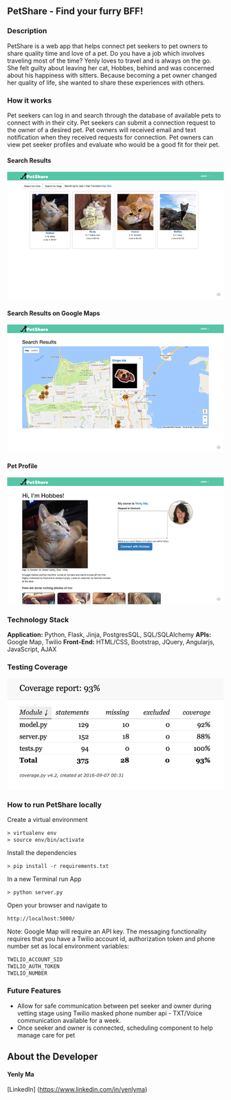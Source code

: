 PetShare - Find your furry BFF!
--------

### Description

PetShare is a web app that helps connect pet seekers to pet owners to share quality time and love of a pet. Do you have a job which involves traveling most of the time? Yenly loves to travel and is always on the go. She felt guilty about leaving her cat, Hobbes, behind and was concerned about his happiness with sitters. Because becoming a pet owner changed her quality of life, she wanted to share these experiences with others.


### How it works
Pet seekers can log in and search through the database of available pets to connect with in their city. Pet seekers can submit a connection request to the owner of a desired pet. Pet owners will received email and text notification when they received requests for connection. Pet owners can view pet seeker profiles and evaluate who would be a good fit for their pet.

#### Search Results

<img src="static/images/petsearch.png">

#### Search Results on Google Maps

<img src="static/images/petsearchmap.png">

#### Pet Profile

<img src="static/images/petprofile.png">


### Technology Stack

**Application:** Python, Flask, Jinja, PostgresSQL, SQL/SQLAlchemy
**APIs:** Google Map, Twilio
**Front-End:** HTML/CSS, Bootstrap, JQuery, Angularjs, JavaScript, AJAX

### Testing Coverage

<img src="static/images/test_coverage.png">

### How to run PetShare locally

Create a virtual environment

```
> virtualenv env
> source env/bin/activate
```

Install the dependencies

```
> pip install -r requirements.txt
```


In a new Terminal run App
```
> python server.py
```


Open your browser and navigate to

```
http://localhost:5000/
```

Note: Google Map will require an API key. The messaging functionality requires that you have a Twilio account id, authorization token and phone number set as local environment variables:

```
TWILIO_ACCOUNT_SID
TWILIO_AUTH_TOKEN
TWILIO_NUMBER
```

### Future Features
* Allow for safe communication between pet seeker and owner during vetting stage using Twilio masked phone number api - TXT/Voice communication available for a week.
* Once seeker and owner is connected, scheduling component to help manage care for pet

## About the Developer

#### Yenly Ma
[LinkedIn] (https://www.linkedin.com/in/yenlyma)
